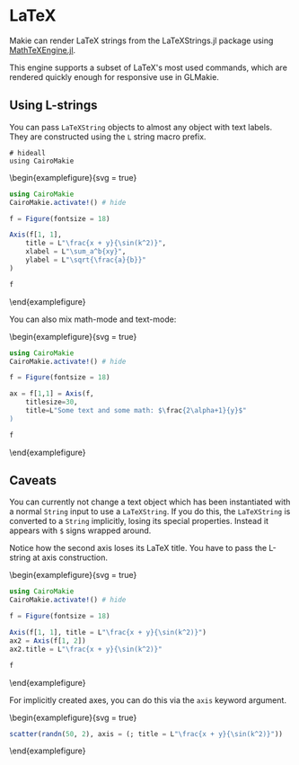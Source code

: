 # LaTeX

Makie can render LaTeX strings from the LaTeXStrings.jl package using [MathTeXEngine.jl](https://github.com/Kolaru/MathTeXEngine.jl/).

This engine supports a subset of LaTeX's most used commands, which are rendered quickly enough for responsive use in GLMakie.

## Using L-strings

You can pass `LaTeXString` objects to almost any object with text labels. They are constructed using the `L` string macro prefix.

```!
# hideall
using CairoMakie
```

\begin{examplefigure}{svg = true}
```julia
using CairoMakie
CairoMakie.activate!() # hide

f = Figure(fontsize = 18)

Axis(f[1, 1],
    title = L"\frac{x + y}{\sin(k^2)}",
    xlabel = L"\sum_a^b{xy}",
    ylabel = L"\sqrt{\frac{a}{b}}"
)

f
```
\end{examplefigure}

You can also mix math-mode and text-mode:

\begin{examplefigure}{svg = true}
```julia
using CairoMakie
CairoMakie.activate!() # hide

f = Figure(fontsize = 18)

ax = f[1,1] = Axis(f, 
    titlesize=30, 
    title=L"Some text and some math: $\frac{2\alpha+1}{y}$"
)

f
```
\end{examplefigure}


## Caveats

You can currently not change a text object which has been instantiated with a normal `String` input to use a `LaTeXString`. If you do this, the `LaTeXString` is converted to a `String` implicitly, losing its special properties. Instead it appears with `$` signs wrapped around.

Notice how the second axis loses its LaTeX title. You have to pass the L-string at axis construction.

\begin{examplefigure}{svg = true}
```julia
using CairoMakie
CairoMakie.activate!() # hide

f = Figure(fontsize = 18)

Axis(f[1, 1], title = L"\frac{x + y}{\sin(k^2)}")
ax2 = Axis(f[1, 2])
ax2.title = L"\frac{x + y}{\sin(k^2)}"

f
```
\end{examplefigure}


For implicitly created axes, you can do this via the `axis` keyword argument.


\begin{examplefigure}{svg = true}
```julia
scatter(randn(50, 2), axis = (; title = L"\frac{x + y}{\sin(k^2)}"))
```
\end{examplefigure}
